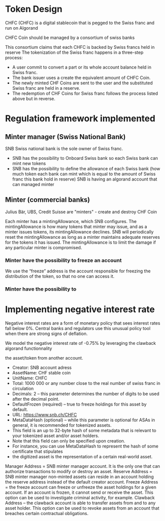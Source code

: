 # Token Design

CHFC (CHFC) is a digital stablecoin that is pegged to the Swiss franc and run on Algorand

CHFC Coin should be managed by a consortium of swiss banks

This consortium claims that each CHFC is backed by Swiss francs held in reserve
The tokenization of the Swiss franc happens in a three-step process:

* A user commit to convert a part or its whole account balance held in Swiss franc. 
* The bank issuer uses a create the equivalent amount of CHFC Coin. 
* The newly minted CHF Coins are sent to the user and the substituted Swiss franc are held in a reserve. 
* The redemption of CHF Coins for Swiss franc follows the process listed above but in reverse.

# Regulation framework implemented

## Minter manager (Swiss National Bank)
SNB Swiss national bank is the sole owner of Swiss franc. 
* SNB has the possibility to Onboard Swiss bank so each Swiss bank can mint new tokens
* SNB has the possibility to define the allowance of each Swiss bank (how much token each bank can mint which is equal to the amount of Swiss franc this bank hold in reserve)
SNB is having an algorand account that can managed minter

## Minter (commercial banks)
Julius Bär, UBS, Credit Suisse are "minters" - create and destroy CHF Coin

Each minter has a mintingAllowance, which SNB configures. 
The mintingAllowance is how many tokens that minter may issue, and as a minter issues tokens,
its mintingAllowance declines. SNB will periodically reset the mintingAllowance as long as 
a minter maintains adequate reserves for the tokens it has issued. 
The mintingAllowance is to limit the damage if any particular minter is compromised.

### Minter have the possibility to freeze an account
We use the “freeze” address is the account responsible for freezing the distribution of the token, so that no one can access it.

### Minter have the possibility to 

# Implementing negative interest rate
Negative interest rates are a form of monetary policy that sees interest rates fall below 0%. 
Central banks and regulators use this unusual policy tool when there are strong signs of deflation.

We model the negative interest rate of -0.75% by leveraging the clawback algorand functionnality 

the asset/token from another account. 






* Creator: SNB account adress
* AssetName: CHF stable coin
* UnitName: CHFC
* Total: 1000 000 or any number close to the real number of swiss franc in circulation
* Decimals: 2  – this parameter determines the number of digits to be used after the decimal point.
* DefaultFrozen (required) – true to freeze holdings for this asset by default.
* URL: https://www.snb.ch/CHFC
* MetaDataHash (optional) – while this parameter is optional for ASAs in general, it is recommended for tokenized assets.
* This field is an up to 32-byte hash of some metadata that is relevant to your tokenized asset and/or asset holders.
* Note that this field can only be specified upon creation.
* For instance, you can use MetaDataHash to represent the hash of some certificate that stipulates 
* the digitized asset is the representation of a certain real-world asset.

Manager Address = SNB minter manager account. It is the only one that can authorize transactions to modify or destroy an asset.
Reserve Address = SNB minter manager non-minted assets can reside in an account holding the reserve address instead of the default creator account.
Freeze Address = the freeze account can freeze or unfreeze the asset holdings for a given account. If an account is frozen, it cannot send or receive the asset. This option can be used to investigate criminal activity, for example.
Clawback Address – the clawback account is able to transfer assets from and to any asset holder. This option can be used to revoke assets from an account that breaches certain contractual obligations.